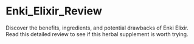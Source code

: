 # Enki_Elixir_Review
Discover the benefits, ingredients, and potential drawbacks of Enki Elixir. Read this detailed review to see if this herbal supplement is worth trying.
